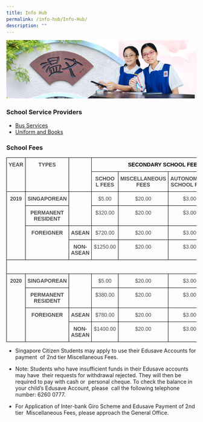 ```yaml
---
title: Info Hub
permalink: /info-hub/Info-Hub/
description: ""
---
```

![](/images/01%20Banner%20Photos/06%20subpage%20infohub.jpg)

### School Service Providers 

*   [Bus Services](/info-hub/Bus-Services/)
*   [Uniform and Books](https://chijstnicholasgirls.moe.edu.sg/secondary/secondary-info-hub/uniform-and-books)

### School Fees

<style type="text/css">
.tg  {border-collapse:collapse;border-spacing:0;}
.tg td{border-color:black;border-style:solid;border-width:1px;font-family:Arial, sans-serif;font-size:14px;
  overflow:hidden;padding:10px 5px;word-break:normal;}
.tg th{border-color:black;border-style:solid;border-width:1px;font-family:Arial, sans-serif;font-size:14px;
  font-weight:normal;overflow:hidden;padding:10px 5px;word-break:normal;}
.tg .tg-rkeh{color:#494949;font-weight:bold;text-align:center;vertical-align:top}
.tg .tg-e1iy{color:#494949;text-align:center;vertical-align:top}
</style>
<table class="tg">
<thead>
  <tr>
    <th class="tg-rkeh" rowspan="2">YEAR</th>
    <th class="tg-rkeh" rowspan="2">TYPES</th>
    <th class="tg-rkeh" rowspan="2"> <br></th>
    <th class="tg-rkeh" colspan="4"><span style="color:black">SECONDARY SCHOOL FEES</span></th>
  </tr>
  <tr>
    <th class="tg-rkeh">SCHOOL FEES</th>
    <th class="tg-rkeh">MISCELLANEOUS FEES</th>
    <th class="tg-rkeh">AUTONOMOUS SCHOOL FEES</th>
    <th class="tg-rkeh">TOTAL</th>
  </tr>
</thead>
<tbody>
  <tr>
    <td class="tg-rkeh" rowspan="4">2019</td>
    <td class="tg-rkeh">SINGAPOREAN</td>
    <td class="tg-e1iy" rowspan="2"> <br></td>
    <td class="tg-e1iy">$5.00</td>
    <td class="tg-e1iy">$20.00</td>
    <td class="tg-e1iy">$3.00</td>
    <td class="tg-e1iy">$28.00</td>
  </tr>
  <tr>
    <td class="tg-rkeh">PERMANENT RESIDENT</td>
    <td class="tg-e1iy">$320.00</td>
    <td class="tg-e1iy">$20.00</td>
    <td class="tg-e1iy">$3.00</td>
    <td class="tg-e1iy">$343.00</td>
  </tr>
  <tr>
    <td class="tg-rkeh" rowspan="2">FOREIGNER</td>
    <td class="tg-rkeh">ASEAN</td>
    <td class="tg-e1iy">$720.00</td>
    <td class="tg-e1iy">$20.00</td>
    <td class="tg-e1iy">$3.00</td>
    <td class="tg-e1iy">$743.00</td>
  </tr>
  <tr>
    <td class="tg-rkeh">NON-ASEAN</td>
    <td class="tg-e1iy">$1250.00</td>
    <td class="tg-e1iy">$20.00</td>
    <td class="tg-e1iy">$3.00</td>
    <td class="tg-e1iy">$1273.00</td>
  </tr>
  <tr>
    <td class="tg-e1iy" colspan="7"> &nbsp;&nbsp;&nbsp;&nbsp;&nbsp;&nbsp;</td>
  </tr>
  <tr>
    <td class="tg-rkeh" rowspan="4">2020</td>
    <td class="tg-rkeh">SINGAPOREAN</td>
    <td class="tg-e1iy" rowspan="2"> <br></td>
    <td class="tg-e1iy">$5.00</td>
    <td class="tg-e1iy">$20.00</td>
    <td class="tg-e1iy">$3.00</td>
    <td class="tg-e1iy">$28.00</td>
  </tr>
  <tr>
    <td class="tg-rkeh">PERMANENT RESIDENT</td>
    <td class="tg-e1iy">$380.00</td>
    <td class="tg-e1iy">$20.00</td>
    <td class="tg-e1iy">$3.00</td>
    <td class="tg-e1iy">$403.00</td>
  </tr>
  <tr>
    <td class="tg-rkeh" rowspan="2">FOREIGNER</td>
    <td class="tg-rkeh">ASEAN</td>
    <td class="tg-e1iy">$780.00</td>
    <td class="tg-e1iy">$20.00</td>
    <td class="tg-e1iy">$3.00</td>
    <td class="tg-e1iy">$803.00</td>
  </tr>
  <tr>
    <td class="tg-rkeh">NON-ASEAN</td>
    <td class="tg-e1iy">$1400.00</td>
    <td class="tg-e1iy">$20.00</td>
    <td class="tg-e1iy">$3.00</td>
    <td class="tg-e1iy">$1423.00</td>
  </tr>
</tbody>
</table>


*   Singapore Citizen Students may apply to use their Edusave Accounts for payment  of 2nd tier Miscellaneous Fees.

*   Note: Students who have insufficient funds in their Edusave accounts may have  their requests for withdrawal rejected. They will then be required to pay with cash or  personal cheque. To check the balance in your child’s Edusave Account, please  call the following telephone number: 6260 0777.

*   For Application of Inter-bank Giro Scheme and Edusave Payment of 2nd tier  Miscellaneous Fees, please approach the General Office.